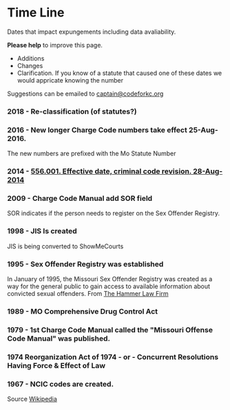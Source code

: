 # Time Line

Dates that impact expungements including data avaliability.

**Please help** to improve this page.
* Additions
* Changes
* Clarification.  If you know of a statute that caused one of these dates we would appricate knowing the number

Suggestions can be emailed to captain@codeforkc.org

### 2018 - Re-classification (of statutes?)

### 2016 - New longer Charge Code numbers take effect 25-Aug-2016.
The new numbers are prefixed with the Mo Statute Number

### 2014 - [556.001.  Effective date, criminal code revision. 28-Aug-2014](https://revisor.mo.gov/main/OneSection.aspx?section=556.001&bid=29029&hl=578.407%u2044)

### 2009 - Charge Code Manual add SOR field
SOR indicates if the person needs to register on the Sex Offender Registry.

### 1998 - JIS Is created
JIS is being converted to ShowMeCourts

### 1995 - Sex Offender Registry was established 
In January of 1995, the Missouri Sex Offender Registry was created as a way for the general public to gain access to available information about convicted sexual offenders.  From [The Hammer Law Firm](https://www.thehammerlawfirm.com/criminal-defense/sex-crimes/sex-offender-registry/)

### 1989 - MO Comprehensive Drug Control Act

### 1979 - 1st Charge Code Manual called the "Missouri Offense Code Manual" was published.

### 1974 Reorganization Act of 1974 - or - Concurrent Resolutions Having Force & Effect of Law

### 1967 - NCIC codes are created.
Source [Wikipedia](https://en.wikipedia.org/wiki/National_Crime_Information_Center)


